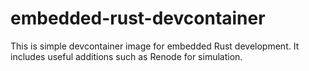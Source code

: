 # embedded-rust-devcontainer

This is simple devcontainer image for embedded Rust development. It includes useful additions such as Renode for simulation.
